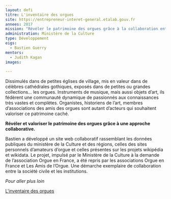 ```yaml
---
layout: defi
titre: L'inventaire des orgues
site: https://entrepreneur-interet-general.etalab.gouv.fr
annees: 2017
mission: "Révéler le patrimoine des orgues grâce à la collaboration entre institutions, associations et particuliers passionnés"
administration: Ministère de la Culture
type: Développement
eigs:
  - Bastien Guerry
mentors: 
  - Judith Kagan
images:
 
---
```


Dissimulés dans de petites églises de village, mis en valeur dans de 
célèbres cathédrales gothiques, exposés dans de petites ou grandes 
collections… les orgues. Instruments de musique, mais aussi objets 
d’art, ils fédèrent une communauté dynamique de passionnés aux 
connaissances très vastes et complètes. Organistes, historiens de 
l’art, membres d’associations des amis des orgues sont autant 
d’acteurs qui souhaitent valoriser ce patrimoine caché. 

**Révéler et valoriser le patrimoine des orgues grâce à une approche 
collaborative.**

Bastien a développé un site web collaboratif rassemblant les données
publiques du ministère de la Culture et des régions, celles des 
sites personnels d’amateurs d’orgue et celles présentes sur les 
projets wikipédia et wikidata. Le projet, impulsé par le Ministère
de la Culture à la demande de l’association Orgue en France, a été 
repris par les associations Orgue en France et Les Amis de l’Orgue. 
Une démarche exemplaire de collaboration entre la société civile et
les institutions.

_Pour aller plus loin_

[L'inventaire des orgues](https://www.inventaire-des-orgues.fr/)
